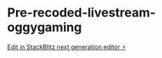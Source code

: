 # Pre-recoded-livestream-oggygaming

[Edit in StackBlitz next generation editor ⚡️](https://stackblitz.com/~/github.com/jhasarban96/Pre-recoded-livestream-oggygaming)